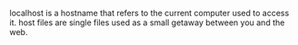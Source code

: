 localhost is a hostname that refers to the current computer used to access it.
host files are single files used as a small getaway  between you and the web.
